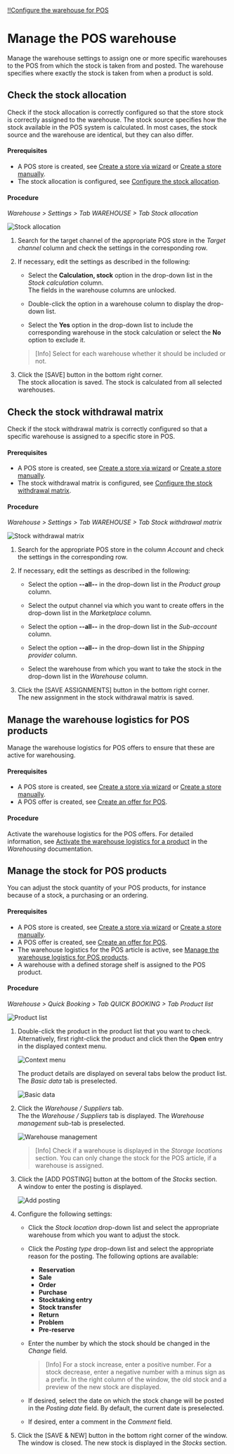 [!!Configure the warehouse for POS](./01_ConfigureWarehouse.md)

[comment]: <> (add link to Warehouse if available)
<!---Marina, kannst Du hier gucken wegen Terminologie,ob es das so überhaupt noch gibt und ob man links setzen kann?-->
# Manage the POS warehouse

Manage the warehouse settings to assign one or more specific warehouses to the POS from which the stock is taken from and posted. The warehouse specifies where exactly the stock is taken from when a product is sold.

## Check the stock allocation

Check if the stock allocation is correctly configured so that the store stock is correctly assigned to the warehouse. The stock source specifies how the stock available in the POS system is calculated. In most cases, the stock source and the warehouse are identical, but they can also differ.   

#### Prerequisites

- A POS store is created, see [Create a store via wizard](./06_CreateStore.md#create-a-store-in-pos-using-the-wizard) or [Create a store manually](./06a_CreateStoreManually.md#create-a-pos-store-manually).
- The stock allocation is configured, see [Configure the stock allocation](./06a_CreateStoreManually.md#configure-the-stock-allocation).

#### Procedure

*Warehouse > Settings > Tab WAREHOUSE > Tab Stock allocation*

![Stock allocation](../../Assets/Screenshots/RetailSuiteWarehousing/Settings/Warehouse/StockAllocation/StockAllocation.png "[Stock allocation]")

1.  Search for the target channel of the appropriate POS store in the *Target channel* column and check the settings in the corresponding row.

2. If necessary, edit the settings as described in the following:

    + Select the **Calculation, stock** option in the drop-down list in the *Stock calculation* column.   
        The fields in the warehouse columns are unlocked.

    + Double-click the option in a warehouse column to display the drop-down list.
    
    + Select the **Yes** option in the drop-down list to include the corresponding warehouse in the stock calculation or select the **No** option to exclude it.

    > [Info] Select for each warehouse whether it should be included or not.

3. Click the [SAVE] button in the bottom right corner.   
    The stock allocation is saved. The stock is calculated from all selected warehouses.



## Check the stock withdrawal matrix

Check if the stock withdrawal matrix is correctly configured so that a specific warehouse is assigned to a specific store in POS.

#### Prerequisites

- A POS store is created, see [Create a store via wizard](./06_CreateStore.md#create-a-store-in-pos-using-the-wizard) or [Create a store manually](./06a_CreateStoreManually.md#create-a-pos-store-manually).
- The stock withdrawal matrix is configured, see [Configure the stock withdrawal matrix](./06a_CreateStoreManually.md#configure-the-stock-withdrawal-matrix).

#### Procedure

*Warehouse > Settings > Tab WAREHOUSE > Tab Stock withdrawal matrix*

![Stock withdrawal matrix](../../Assets/Screenshots/RetailSuiteWarehousing/Settings/Warehouse/StockWithdrawalMatrix/StockWithdrawalMatrix.png "[Stock withdrawal matrix]")

1. Search for the appropriate POS store in the column *Account* and check the settings in the corresponding row.   

2. If necessary, edit the settings as described in the following:

    + Select the option **--all--** in the drop-down list in the *Product group* column.

    + Select the output channel via which you want to create offers in the drop-down list in the *Marketplace* column.

    + Select the option **--all--** in the drop-down list in the *Sub-account* column.

    + Select the option **--all--** in the drop-down list in the *Shipping provider* column.

    + Select the warehouse from which you want to take the stock in the drop-down list in the *Warehouse* column.

3. Click the [SAVE ASSIGNMENTS] button in the bottom right corner.   
    The new assignment in the stock withdrawal matrix is saved.



## Manage the warehouse logistics for POS products

Manage the warehouse logistics for POS offers to ensure that these are active for warehousing.

#### Prerequisites

- A POS store is created, see [Create a store via wizard](./06_CreateStore.md#create-a-store-in-pos-using-the-wizard) or [Create a store manually](./06a_CreateStoreManually.md#create-a-pos-store-manually).
- A POS offer is created, see [Create an offer for POS](./07_ManageOffers.md#create-an-offer-for-pos).

#### Procedure

Activate the warehouse logistics for the POS offers. For detailed information, see [Activate the warehouse logistics for a product](../../RetailSuiteWarehousing/Integration/06_ActivateWarehouseLogistics.md) in the *Warehousing* documentation.



## Manage the stock for POS products

You can adjust the stock quantity of your POS products, for instance because of a stock, a purchasing or an ordering.

#### Prerequisites

- A POS store is created, see [Create a store via wizard](./06_CreateStore.md#create-a-store-in-pos-using-the-wizard) or [Create a store manually](./06a_CreateStoreManually.md#create-a-pos-store-manually).
- A POS offer is created, see [Create an offer for POS](./07_ManageOffers.md#create-an-offer-for-pos).
- The warehouse logistics for the POS article is active, see [Manage the warehouse logistics for POS products](#manage-the-warehouse-logistics-for-pos-products).
- A warehouse with a defined storage shelf is assigned to the POS product.

#### Procedure

*Warehouse > Quick Booking > Tab QUICK BOOKING > Tab Product list*

![Product list](../../Assets/Screenshots/RetailSuiteWarehousing/QuickBooking/ProductList.png "[Product list]")

1.  Double-click the product in the product list that you want to check. Alternatively, first right-click the product and click then the **Open** entry in the displayed context menu.    

    ![Context menu](../../Assets/Screenshots/RetailSuiteWarehousing/QuickBooking/ContextMenu.png "[Context menu]")   

    The product details are displayed on several tabs below the product list. The *Basic data* tab is preselected.

    ![Basic data](../../Assets/Screenshots/RetailSuiteWarehousing/QuickBooking/BasicData/BasicData.png "[Basic data]")

2. Click the *Warehouse / Suppliers* tab.   
    The the *Warehouse / Suppliers* tab is displayed. The *Warehouse management* sub-tab is preselected.

    ![Warehouse management](../../Assets/Screenshots/RetailSuiteWarehousing/QuickBooking/WarehouseSuppliers/WarehouseManagement/WarehouseManagement.png "[Warehouse management]")

    > [Info] Check if a warehouse is displayed in the *Storage locations* section. You can only change the stock for the POS article, if a warehouse is assigned.

3. Click the [ADD POSTING] button at the bottom of the *Stocks* section.   
    A window to enter the posting is displayed.

    ![Add posting](../../Assets/Screenshots/RetailSuiteWarehousing/QuickBooking/WarehouseSuppliers/WarehouseManagement/AddBooking.png "[Add posting]")

4. Configure the following settings:

    + Click the *Stock location* drop-down list and select the appropriate warehouse from which you want to adjust the stock.

    + Click the *Posting type* drop-down list and select the appropriate reason for the posting. The following options are available:
        - **Reservation**
        - **Sale**
        - **Order**
        - **Purchase**
        - **Stocktaking entry**
        - **Stock transfer**
        - **Return**
        - **Problem**
        - **Pre-reserve**

    + Enter the number by which the stock should be changed in the *Change* field.
        > [Info] For a stock increase, enter a positive number. For a stock decrease, enter a negative number with a minus sign as a prefix. In the right column of the window, the old stock and a preview of the new stock are displayed.  

    + If desired, select the date on which the stock change will be posted in the *Posting date* field. By default, the current date is preselected.

    + If desired, enter a comment in the *Comment* field.

5. Click the [SAVE & NEW] button in the bottom right corner of the window.   
    The window is closed. The new stock is displayed in the *Stocks* section.
